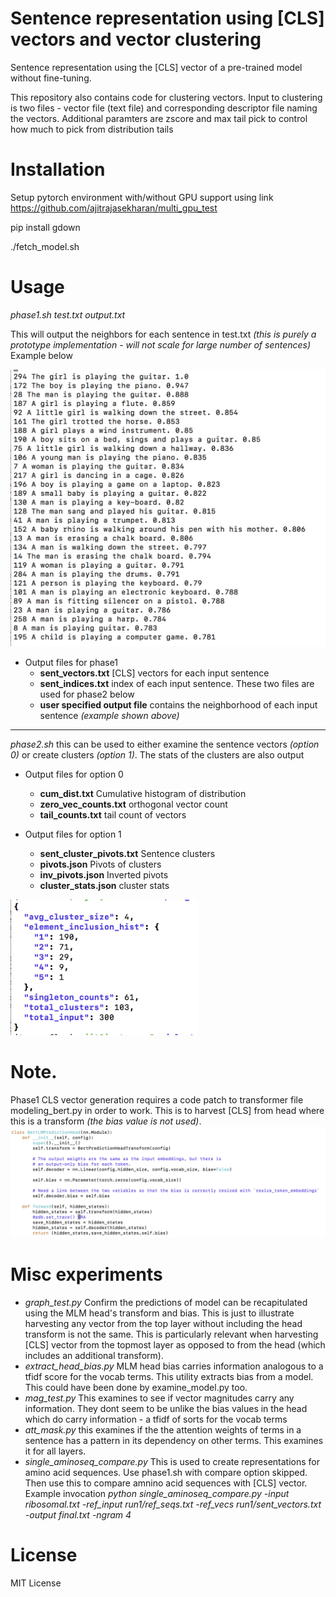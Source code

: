 

# Sentence representation using [CLS] vectors and vector clustering

Sentence representation using the [CLS] vector of a pre-trained model without fine-tuning. 

This repository also contains code for clustering vectors. Input to clustering is two files - vector file (text file) and corresponding descriptor file naming the vectors. Additional paramters are zscore and max tail pick to control how much to pick from distribution tails

# Installation


Setup pytorch environment with/without GPU support using link https://github.com/ajitrajasekharan/multi_gpu_test

pip install gdown

./fetch_model.sh

# Usage

*phase1.sh test.txt output.txt*

This will output the neighbors for each sentence in test.txt *(this is purely a prototype implementation - will not scale for large number of sentences)* 
Example below



<img src="DES.png" width="600">


* Output files for phase1
  * **sent_vectors.txt** [CLS] vectors for each input sentence
  * **sent_indices.txt** index of each input sentence. These two files are used for phase2 below
  * **user specified output file** contains the neighborhood of each input sentence *(example shown  above)*


________________________________________________________________________________________________

*phase2.sh*
this can be used to either examine the sentence vectors *(option 0)* or create clusters *(option 1)*. The stats of the clusters are also output

* Output files for option 0
  * **cum_dist.txt** Cumulative histogram of distribution
  * **zero_vec_counts.txt** orthogonal vector count
  * **tail_counts.txt** tail count of vectors



* Output files for option 1
  * **sent_cluster_pivots.txt** Sentence clusters
  * **pivots.json** Pivots of clusters
  * **inv_pivots.json** Inverted pivots
  * **cluster_stats.json**  cluster stats

<img src="stats.png" width="300">

# Note. 
Phase1 CLS vector generation requires a code patch to transformer file modeling_bert.py in order to work. This is to harvest [CLS] from head where this is a transform *(the bias value is not used)*.
![patch](patch.png)


# Misc experiments

* *graph_test.py* Confirm the predictions of model can be recapitulated using the MLM head's transform and bias. This is just to illustrate harvesting any vector from the top layer without including the head transform is not the same. This is particularly relevant when harvesting [CLS] vector from the topmost layer as opposed to from the head (which includes an additional transform).
*  *extract_head_bias.py* MLM head bias carries information analogous to a tfidf score for the vocab terms. This utility extracts bias from a model. This could have been done  by examine_model.py too.
* *mag_test.py* This examines to see if vector magnitudes carry any information. They dont seem to be unlike the bias values in the head which do carry information - a tfidf of sorts for the vocab terms
* *att_mask.py* this examines if the the attention weights of terms in a sentence has a pattern in its dependency on other terms. This examines it for all layers.
* *single_aminoseq_compare.py* This is used to create representations for amino acid sequences.  Use phase1.sh with compare option skipped. Then use this to compare amnino acid sequences with [CLS] vector.  Example invocation *python single_aminoseq_compare.py -input ribosomal.txt -ref_input run1/ref_seqs.txt -ref_vecs run1/sent_vectors.txt -output final.txt -ngram 4*


# License
MIT License
